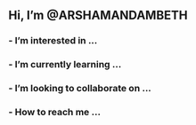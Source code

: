 ## Hi, I’m @ARSHAMANDAMBETH
### - I’m interested in ...
### - I’m currently learning ...
### - I’m looking to collaborate on ...
### - How to reach me ...

<!---
ARSHAMANDAMBETH/ARSHAMANDAMBETH is a ✨ special ✨ repository because its `README.md` (this file) appears on your GitHub profile.
You can click the Preview link to take a look at your changes.
--->
